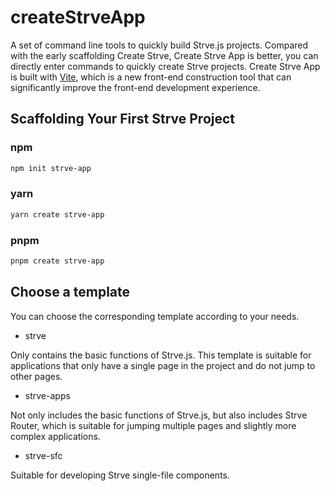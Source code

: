 # createStrveApp

A set of command line tools to quickly build Strve.js projects. Compared with the early scaffolding Create Strve, Create Strve App is better, you can directly enter commands to quickly create Strve projects. Create Strve App is built with [Vite](https://vitejs.dev/), which is a new front-end construction tool that can significantly improve the front-end development experience.

## Scaffolding Your First Strve Project

### npm

```bash
npm init strve-app
```

### yarn

```bash
yarn create strve-app
```

### pnpm

```bash
pnpm create strve-app
```

## Choose a template

You can choose the corresponding template according to your needs.

- strve

Only contains the basic functions of Strve.js. This template is suitable for applications that only have a single page in the project and do not jump to other pages.

- strve-apps

Not only includes the basic functions of Strve.js, but also includes Strve Router, which is suitable for jumping multiple pages and slightly more complex applications.

- strve-sfc

Suitable for developing Strve single-file components.